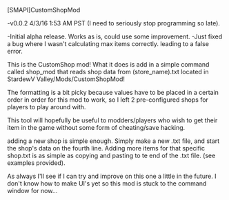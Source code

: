 [SMAPI]CustomShopMod

-v0.0.2 4/3/16 1:53 AM PST (I need to seriously stop programming so late).

-Initial alpha release. Works as is, could use some improvement.
  -Just fixed a bug where I wasn't calculating max items correctly. leading to a false error.

This is the CustomShop mod! What it does is add in a simple command called shop_mod that reads shop data from (store_name).txt located in StardewV Valley/Mods/CustomShopMod!

The formatting is a bit picky because values have to be placed in a certain order in order for this mod to work, so I left 2 pre-configured shops for players to play around with.

This tool will hopefully be useful to modders/players who wish to get their item in the game without some form of cheating/save hacking.

adding a new shop is simple enough. Simply make a new .txt file, and start the shop's data on the fourth line. Adding more items for that specific shop.txt is as simple as copying and pasting to te end of the .txt file. (see examples provided).

As always I'll see if I can try and improve on this one a little in the future. I don't know how to make UI's yet so this mod is stuck to the command window for now...
